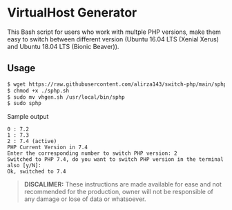 # VirtualHost Generator

This Bash script for users who work with multple PHP versions, make them easy to switch between different version (Ubuntu 16.04 LTS (Xenial Xerus) and Ubuntu 18.04 LTS (Bionic Beaver)).



## Usage
```bash
$ wget https://raw.githubusercontent.com/alirza143/switch-php/main/sphp.sh
$ chmod +x ./sphp.sh
$ sudo mv vhgen.sh /usr/local/bin/sphp
$ sudo sphp
```
Sample output
```text
0 : 7.2
1 : 7.3
2 : 7.4 (active)
PHP Current Version in 7.4
Enter the corresponding number to switch PHP version: 2
Switched to PHP 7.4, do you want to switch PHP version in the terminal also [y/N]:
Ok, switched to 7.4
```

> **DISCALIMER:** These instructions are made available for ease and not recommended for the production, owner will not be responsible of any damage or lose of data or whatsoever.
